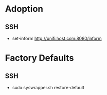 # Adoption
## SSH
* set-inform http://unifi.host.com:8080/inform
# Factory Defaults
## SSH
* sudo syswrapper.sh restore-default